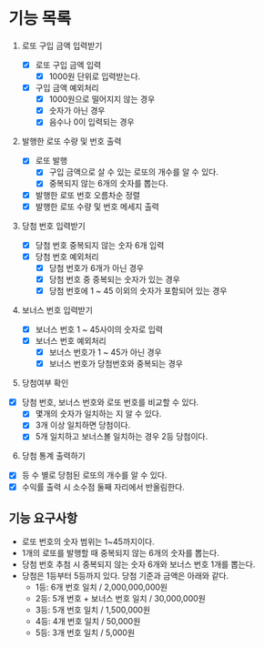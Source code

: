 # 기능 목록

1. 로또 구입 금액 입력받기

   - [x] 로또 구입 금액 입력
     - [x] 1000원 단위로 입력받는다.
   - [x] 구입 금액 예외처리
     - [x] 1000원으로 떨어지지 않는 경우
     - [x] 숫자가 아닌 경우
     - [x] 음수나 0이 입력되는 경우

2. 발행한 로또 수량 및 번호 출력

   - [x] 로또 발행
     - [x] 구입 금액으로 살 수 있는 로또의 개수를 알 수 있다.
     - [x] 중복되지 않는 6개의 숫자를 뽑는다.
   - [x] 발행한 로또 번호 오름차순 정렬
   - [x] 발행한 로또 수량 및 번호 메세지 출력

3. 당첨 번호 입력받기

   - [x] 당첨 번호 중복되지 않는 숫자 6개 입력
   - [x] 당첨 번호 예외처리
     - [x] 당첨 번호가 6개가 아닌 경우
     - [x] 당첨 번호 중 중복되는 숫자가 있는 경우
     - [x] 당첨 번호에 1 ~ 45 이외의 숫자가 포함되어 있는 경우

4. 보너스 번호 입력받기
   - [x] 보너스 번호 1 ~ 45사이의 숫자로 입력
   - [x] 보너스 번호 예외처리
     - [x] 보너스 번호가 1 ~ 45가 아닌 경우
     - [x] 보너스 번호가 당첨번호와 중복되는 경우
5. 당첨여부 확인

- [x] 당첨 번호, 보너스 번호와 로또 번호를 비교할 수 있다.
  - [x] 몇개의 숫자가 일치하는 지 알 수 있다.
  - [x] 3개 이상 일치하면 당첨이다.
  - [x] 5개 일치하고 보너스볼 일치하는 경우 2등 당첨이다.

6. 당첨 통계 출력하기

- [x] 등 수 별로 당첨된 로또의 개수를 알 수 있다.
- [x] 수익률 출력 시 소수점 둘째 자리에서 반올림한다.

## 기능 요구사항

- 로또 번호의 숫자 범위는 1~45까지이다.
- 1개의 로또를 발행할 때 중복되지 않는 6개의 숫자를 뽑는다.
- 당첨 번호 추첨 시 중복되지 않는 숫자 6개와 보너스 번호 1개를 뽑는다.
- 당첨은 1등부터 5등까지 있다. 당첨 기준과 금액은 아래와 같다.
  - 1등: 6개 번호 일치 / 2,000,000,000원
  - 2등: 5개 번호 + 보너스 번호 일치 / 30,000,000원
  - 3등: 5개 번호 일치 / 1,500,000원
  - 4등: 4개 번호 일치 / 50,000원
  - 5등: 3개 번호 일치 / 5,000원
